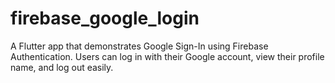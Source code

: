 # firebase_google_login
A Flutter app that demonstrates Google Sign-In using Firebase Authentication. Users can log in with their Google account, view their profile name, and log out easily.
